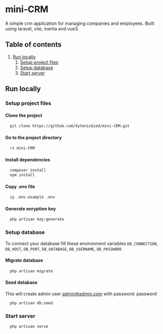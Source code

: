 # mini-CRM

A simple crm application for managing companies and employees. Built using laravel, vite, inertia and vue3.

## Table of contents

1. [Run locally](#RunLocally)
    1. [Setup project files](#SetupProjectFiles)
    2. [Setup database](#SetupDatabase)
    3. [Start server](#StartServer)

## Run locally <a name="RunLocally"></a>

### Setup project files <a name="SetupProjectFiles"></a>

#### Clone the project

```bash
  git clone https://github.com/VytenisGied/mini-CRM.git
```

#### Go to the project directory

```bash
  cd mini-CRM
```

#### Install dependencies

```bash
  composer install
  npm install
```

#### Copy .env file

```bash
  cp .env.example .env
```

#### Generate enryption key

```bash
  php artisan key:generate
```

### Setup database <a name="SetupDatabase"></a>

To connect your database fill these environment variables `DB_CONNECTION`, `DB_HOST`, `DB_PORT`, `DB_DATABASE`, `DB_USERNAME`, `DB_PASSWORD`

#### Migrate database

```bash
  php artisan migrate
```

#### Seed database

This will create admin user admin@admin.com with password: password

```bash
  php artisan db:seed
```

### Start server <a name="StartServer"></a>

```bash
  php artisan serve
```

